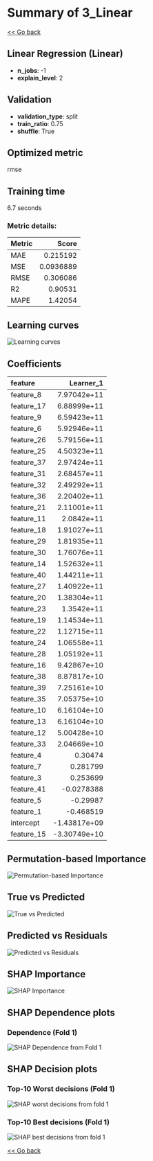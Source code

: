 # Summary of 3_Linear

[<< Go back](../README.md)


## Linear Regression (Linear)
- **n_jobs**: -1
- **explain_level**: 2

## Validation
 - **validation_type**: split
 - **train_ratio**: 0.75
 - **shuffle**: True

## Optimized metric
rmse

## Training time

6.7 seconds

### Metric details:
| Metric   |     Score |
|:---------|----------:|
| MAE      | 0.215192  |
| MSE      | 0.0936889 |
| RMSE     | 0.306086  |
| R2       | 0.90531   |
| MAPE     | 1.42054   |



## Learning curves
![Learning curves](learning_curves.png)

## Coefficients
| feature    |    Learner_1 |
|:-----------|-------------:|
| feature_8  |  7.97042e+11 |
| feature_17 |  6.88999e+11 |
| feature_9  |  6.59423e+11 |
| feature_6  |  5.92946e+11 |
| feature_26 |  5.79156e+11 |
| feature_25 |  4.50323e+11 |
| feature_37 |  2.97424e+11 |
| feature_31 |  2.68457e+11 |
| feature_32 |  2.49292e+11 |
| feature_36 |  2.20402e+11 |
| feature_21 |  2.11001e+11 |
| feature_11 |  2.0842e+11  |
| feature_18 |  1.91027e+11 |
| feature_29 |  1.81935e+11 |
| feature_30 |  1.76076e+11 |
| feature_14 |  1.52632e+11 |
| feature_40 |  1.44211e+11 |
| feature_27 |  1.40922e+11 |
| feature_20 |  1.38304e+11 |
| feature_23 |  1.3542e+11  |
| feature_19 |  1.14534e+11 |
| feature_22 |  1.12715e+11 |
| feature_24 |  1.06558e+11 |
| feature_28 |  1.05192e+11 |
| feature_16 |  9.42867e+10 |
| feature_38 |  8.87817e+10 |
| feature_39 |  7.25161e+10 |
| feature_35 |  7.05375e+10 |
| feature_10 |  6.16104e+10 |
| feature_13 |  6.16104e+10 |
| feature_12 |  5.00428e+10 |
| feature_33 |  2.04669e+10 |
| feature_4  |  0.30474     |
| feature_7  |  0.281799    |
| feature_3  |  0.253699    |
| feature_41 | -0.0278388   |
| feature_5  | -0.29987     |
| feature_1  | -0.468519    |
| intercept  | -1.43817e+09 |
| feature_15 | -3.30749e+10 |


## Permutation-based Importance
![Permutation-based Importance](permutation_importance.png)
## True vs Predicted

![True vs Predicted](true_vs_predicted.png)


## Predicted vs Residuals

![Predicted vs Residuals](predicted_vs_residuals.png)



## SHAP Importance
![SHAP Importance](shap_importance.png)

## SHAP Dependence plots

### Dependence (Fold 1)
![SHAP Dependence from Fold 1](learner_fold_0_shap_dependence.png)

## SHAP Decision plots

### Top-10 Worst decisions (Fold 1)
![SHAP worst decisions from fold 1](learner_fold_0_shap_worst_decisions.png)
### Top-10 Best decisions (Fold 1)
![SHAP best decisions from fold 1](learner_fold_0_shap_best_decisions.png)

[<< Go back](../README.md)
